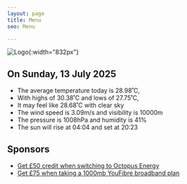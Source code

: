 ```yaml
---
layout: page
title: Menu
seo: Menu

---
```


![Logo](/images/logo.jpg){:width="832px"}

<!-- weather_marker starts -->
## On Sunday, 13 July 2025

- The average temperature today is 28.98˚C,
- With highs of 30.38˚C and lows of 27.75˚C,
- It may feel like 28.68˚C with clear sky
- The wind speed is 3.09m/s and visibility is 10000m
- The pressure is 1008hPa and humidity is 41%
- The sun will rise at 04:04 and set at 20:23

<!-- weather_marker ends -->

## Sponsors

- [Get £50 credit when switching to Octopus Energy](https://bit.ly/3oD1nnS)
- [Get £75 when taking a 1000mb YouFibre broadband plan](https://aklam.io/91zWhU?)
